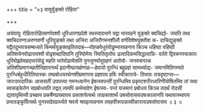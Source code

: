 +++
title = "०३ वायुर्युङ्क्ते रोहिता"

+++

अयंवायुः रोहितारोहितवर्णावश्वौ धुरिधारणप्रदेशे रथस्याग्रभागे यद्वा भारवहने युङ्क्ते क्वचिद्यो- जयति तथा क्वचिदरुणाअरुणवर्णौ धुरियुङ्क्ते तथा अजिरा अजिरौगमनशीलौ वर्णविशेषयुक्तौवा क- दाचिद्युङ्क्ते यद्वैतदुभयत्रसम्बध्यते किमर्थंयुङ्क्तइतितदाह—वोह्ळवेधुरंवोढुम्भारवहनाय किञ्च धहिष्ठा वहिष्ठौ अतिशयेनवोढारावश्वौ वोढृशब्दादिष्ठनि तुरिष्ठेमेयः स्वितितृलोपः ढत्वादिकमसिद्धत्वान्नि- वर्तते द्विवचनस्याकारः धुरिवोह्णवेमहद्भारंवोढुं महति भारेवोढव्येसति पुनःपुनर्वायुग्रहणं अतोयो- जनवचनञ्च अतिशीघ्रमागच्छतीतिज्ञापनार्थं इदानीम्प्रत्यक्षेणाह—हेवायो पुरन्धिं बहुप्रज्ञं सामर्थ्याद्य- जमानमितिगम्यते पुरन्धिर्बहुधीरितियास्कः तम्प्रबोधयरथेनशीघ्रमागत्य प्रज्ञापय हविः स्वीकाराये- तिभावः तत्रदृष्टान्तः—जारःपारदारिकः आससतीं उपपत्त्या गमनध्यानेन ईषत्स्वपन्तीं पुरन्धिमिव प्रकृष्टशरीरधारिणींयोषितमिव तां यथा स्वसङ्केतेन सप्रबोधयति तद्वत् त्वमपि कर्मव्यग्रेण ईषत्स्व- पन्तं यजमानं प्रबोधय किञ्च तदर्थं रोदसी द्यावापृथिव्यौ प्रचक्षय प्रकर्षेणप्रख्यापय प्रकाशयेत्यर्थः तत्प्रकाशार्थं उषसोवासयउषःकालानपि यथावत्स्थापय प्रभातङ्कुर्वित्यर्थः पुनस्तदेवप्रार्थ्यते श्रवसे श्रवइत्यन्ननाम तवहवीरूपान्नस्वीकारायउषसोवासय ॥ ३ ॥